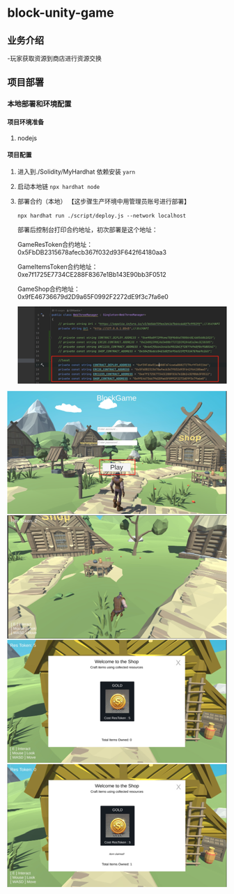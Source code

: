 # block-unity-game

## 业务介绍
-玩家获取资源到商店进行资源交换

## 项目部署

### 本地部署和环境配置

#### 项目环境准备
1. nodejs

#### 项目配置
1. 进入到./Solidity/MyHardhat 依赖安装 `yarn`
2. 启动本地链 `npx hardhat node`
3. 部署合约（本地） 【这步骤生产环境中用管理员账号进行部署】
    
    `npx hardhat run ./script/deploy.js --network localhost`
    
    部署后控制台打印合约地址，初次部署是这个地址：
    
    GameResToken合约地址：0x5FbDB2315678afecb367f032d93F642f64180aa3
    
    GameItemsToken合约地址：0xe7f1725E7734CE288F8367e1Bb143E90bb3F0512
    
    GameShop合约地址：0x9fE46736679d2D9a65F0992F2272dE9f3c7fa6e0
    
    ![把这个地址写到`WebThreeManager`下的中](./screenshot/1.jpg)

![开始游戏](./screenshot/2.jpg)
![捡苹果](./screenshot/3.jpg)
![打开商店](./screenshot/4.jpg)
![兑换金币](./screenshot/5.jpg)
